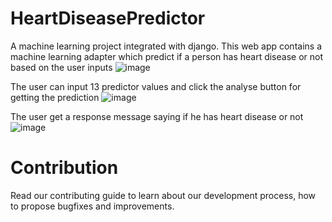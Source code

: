 # HeartDiseasePredictor
A machine learning project integrated with django.
This web app contains a machine learning adapter which predict if a person has heart disease or not based on the user inputs
![image](https://user-images.githubusercontent.com/52347258/115506303-57668f80-a298-11eb-9408-93722782fcd0.png)

The user can input 13 predictor values and click the analyse button for getting the prediction
![image](https://user-images.githubusercontent.com/52347258/115506391-6d745000-a298-11eb-80e5-daf57d04c4b7.png)

The user get a response message saying if he has heart disease or not
![image](https://user-images.githubusercontent.com/52347258/115506692-c8a64280-a298-11eb-83f2-bc7964ce986f.png)


# Contribution
Read our contributing guide to learn about our development process, how to propose bugfixes and improvements.
